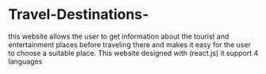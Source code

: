 # Travel-Destinations-
this website allows the user to get information about the tourist  and entertainment places before traveling there and makes it easy for the user to choose a  suitable place. This website designed with (react.js) it support 4 languages 
